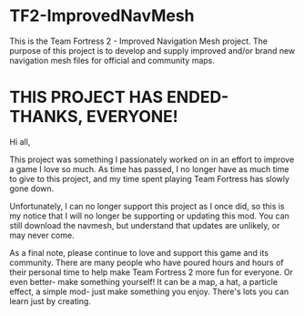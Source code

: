 # TF2-ImprovedNavMesh
This is the Team Fortress 2 - Improved Navigation Mesh project.  The purpose of this project is to develop and supply improved and/or brand new navigation mesh files for official and community maps.


# THIS PROJECT HAS ENDED- THANKS, EVERYONE!

Hi all,

This project was something I passionately worked on in an effort to improve a game I love so much. As time has passed, I no longer have as much time to give to this project, and my time spent playing Team Fortress has slowly gone down.

Unfortunately, I can no longer support this project as I once did, so this is my notice that I will no longer be supporting or updating this mod. You can still download the navmesh, but understand that updates are unlikely, or may never come.

As a final note, please continue to love and support this game and its community. There are many people who have poured hours and hours of their personal time to help make Team Fortress 2 more fun for everyone. Or even better- make something yourself! It can be a map, a hat, a particle effect, a simple mod- just make something you enjoy. There's lots you can learn just by creating.
